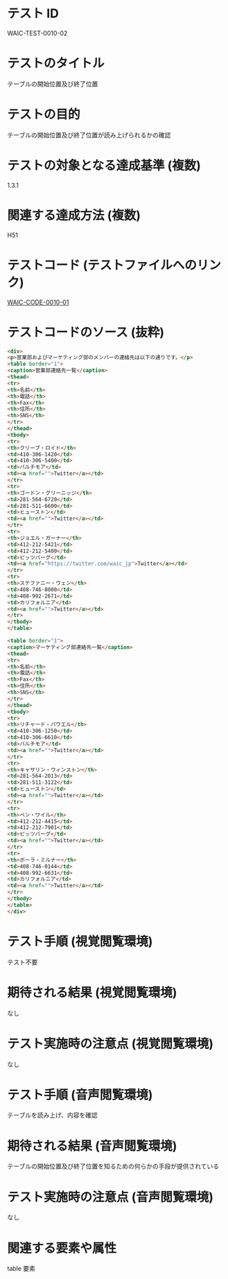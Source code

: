 # テスト ID

WAIC-TEST-0010-02

# テストのタイトル

テーブルの開始位置及び終了位置

# テストの目的

テーブルの開始位置及び終了位置が読み上げられるかの確認

# テストの対象となる達成基準 (複数)

1.3.1

# 関連する達成方法 (複数)

H51

# テストコード (テストファイルへのリンク)

[WAIC-CODE-0010-01](https://waic.github.io/as_test/WAIC-CODE/WAIC-CODE-0010-01.html)

# テストコードのソース (抜粋)

```html
<div>
<p>営業部およびマーケティング部のメンバーの連絡先は以下の通りです。</p>
<table border="1">
<caption>営業部連絡先一覧</caption>
<thead>
<tr>
<th>名前</th>
<th>電話</th>
<th>Fax</th>
<th>住所</th>
<th>SNS</th>
</tr>
</thead>
<tbody>
<tr>
<th>クリーブ・ロイド</th>
<td>410-306-1420</td>
<td>410-306-5400</td>
<td>バルチモア</td>
<td><a href="">Twitter</a></td>
</tr>
<tr>
<th>ゴードン・グリーニッジ</th>
<td>281-564-6720</td>
<td>281-511-6600</td>
<td>ヒューストン</td>
<td><a href="">Twitter</a></td>
</tr>
<tr>
<th>ジョエル・ガーナー</th>
<td>412-212-5421</td>
<td>412-212-5400</td>
<td>ピッツバーグ</td>
<td><a href="https://twitter.com/waic_jp">Twitter</a></td>
</tr>
<tr>
<th>ステファニー・ウェン</th>
<td>408-746-8000</td>
<td>408-992-2671</td>
<td>カリフォルニア</td>
<td><a href="">Twitter</a></td>
</tr>
</tbody>
</table>

<table border="1">
<caption>マーケティング部連絡先一覧</caption>
<thead>
<tr>
<th>名前</th>
<th>電話</th>
<th>Fax</th>
<th>住所</th>
<th>SNS</th>
</tr>
</thead>
<tbody>
<tr>
<th>リチャード・パウエル</th>
<td>410-306-1250</td>
<td>410-306-6610</td>
<td>バルチモア</td>
<td><a href="">Twitter</a></td>
</tr>
<tr>
<th>キャサリン・ウィンストン</th>
<td>281-564-2013</td>
<td>281-511-3122</td>
<td>ヒューストン</td>
<td><a href="">Twitter</a></td>
</tr>
<tr>
<th>ベン・ワイル</th>
<td>412-212-4415</td>
<td>412-212-7901</td>
<td>ピッツバーグ</td>
<td><a href="">Twitter</a></td>
</tr>
<tr>
<th>ポーラ・ミルナー</th>
<td>408-746-0144</td>
<td>408-992-6631</td>
<td>カリフォルニア</td>
<td><a href="">Twitter</a></td>
</tr>
</tbody>
</table>
</div>

```

# テスト手順 (視覚閲覧環境)

テスト不要

# 期待される結果 (視覚閲覧環境)

なし

# テスト実施時の注意点 (視覚閲覧環境)

なし

# テスト手順 (音声閲覧環境)

テーブルを読み上げ、内容を確認

# 期待される結果 (音声閲覧環境)

テーブルの開始位置及び終了位置を知るための何らかの手段が提供されている

# テスト実施時の注意点 (音声閲覧環境)

なし

# 関連する要素や属性

table 要素
